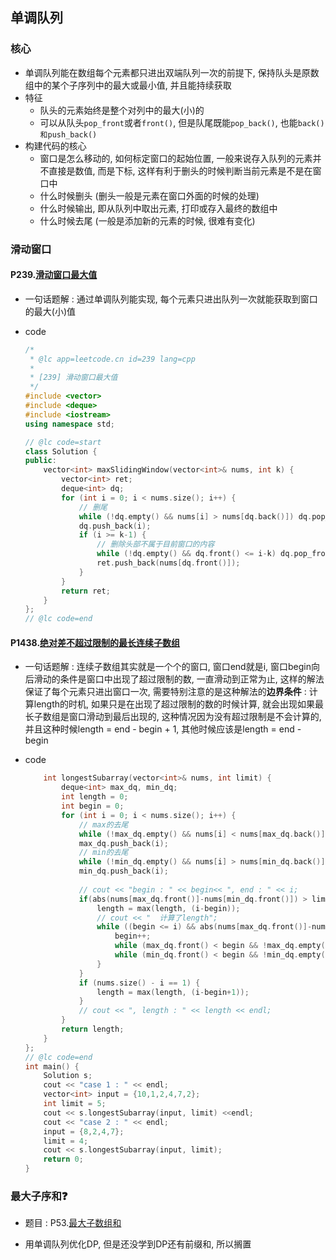 ## 单调队列

### 核心

- 单调队列能在数组每个元素都只进出双端队列一次的前提下,  保持队头是原数组中的某个子序列中的最大或最小值, 并且能持续获取
- 特征
  - 队头的元素始终是整个对列中的最大(小)的
  - 可以从队头`pop_front`或者`front()`, 但是队尾既能`pop_back()`, 也能`back()和push_back()`
- 构建代码的核心
  - 窗口是怎么移动的, 如何标定窗口的起始位置, 一般来说存入队列的元素并不直接是数值, 而是下标, 这样有利于删头的时候判断当前元素是不是在窗口中
  - 什么时候删头 (删头一般是元素在窗口外面的时候的处理)
  - 什么时候输出, 即从队列中取出元素, 打印或存入最终的数组中
  - 什么时候去尾 (一般是添加新的元素的时候, 很难有变化)

### 滑动窗口

#### P239.[滑动窗口最大值](https://leetcode.cn/problems/sliding-window-maximum/description/)

- 一句话题解 : 通过单调队列能实现, 每个元素只进出队列一次就能获取到窗口的最大(小)值

- code 
  ```cpp
  /*
   * @lc app=leetcode.cn id=239 lang=cpp
   *
   * [239] 滑动窗口最大值
   */
  #include <vector>
  #include <deque>
  #include <iostream>
  using namespace std;
  
  // @lc code=start
  class Solution {
  public:
      vector<int> maxSlidingWindow(vector<int>& nums, int k) {
          vector<int> ret;
          deque<int> dq;
          for (int i = 0; i < nums.size(); i++) {
              // 删尾
              while (!dq.empty() && nums[i] > nums[dq.back()]) dq.pop_back();
              dq.push_back(i); 
              if (i >= k-1) {
                  // 删除头部不属于目前窗口的内容
                  while (!dq.empty() && dq.front() <= i-k) dq.pop_front();
                  ret.push_back(nums[dq.front()]);
              }
          }
          return ret;
      }
  };
  // @lc code=end
  ```

#### P1438.[绝对差不超过限制的最长连续子数组](https://leetcode.cn/problems/longest-continuous-subarray-with-absolute-diff-less-than-or-equal-to-limit/description/)

- 一句话题解 : 连续子数组其实就是一个个的窗口, 窗口end就是i, 窗口begin向后滑动的条件是窗口中出现了超过限制的数, 一直滑动到正常为止, 这样的解法保证了每个元素只进出窗口一次, 需要特别注意的是这种解法的**边界条件** : 计算length的时机, 如果只是在出现了超过限制的数的时候计算, 就会出现如果最长子数组是窗口滑动到最后出现的, 这种情况因为没有超过限制是不会计算的, 并且这种时候length = end - begin + 1, 其他时候应该是length = end - begin 

- code
  ``` cpp
      int longestSubarray(vector<int>& nums, int limit) {
          deque<int> max_dq, min_dq;
          int length = 0;
          int begin = 0;
          for (int i = 0; i < nums.size(); i++) {
              // max的去尾
              while (!max_dq.empty() && nums[i] < nums[max_dq.back()]) max_dq.pop_back();
              max_dq.push_back(i);
              // min的去尾
              while (!min_dq.empty() && nums[i] > nums[min_dq.back()]) min_dq.pop_back();
              min_dq.push_back(i);
              
              // cout << "begin : " << begin<< ", end : " << i;
              if(abs(nums[max_dq.front()]-nums[min_dq.front()]) > limit) {
                  length = max(length, (i-begin));
                  // cout << "  计算了length";
                  while ((begin <= i) && abs(nums[max_dq.front()]-nums[min_dq.front()]) > limit) {
                      begin++;
                      while (max_dq.front() < begin && !max_dq.empty()) max_dq.pop_front();
                      while (min_dq.front() < begin && !min_dq.empty()) min_dq.pop_front();
                  }
              }
              if (nums.size() - i == 1) {
                  length = max(length, (i-begin+1));
              }
              // cout << ", length : " << length << endl;
          }
          return length;
      }
  };
  // @lc code=end
  int main() {
      Solution s;
      cout << "case 1 : " << endl;
      vector<int> input = {10,1,2,4,7,2};
      int limit = 5;
      cout << s.longestSubarray(input, limit) <<endl;
      cout << "case 2 : " << endl;
      input = {8,2,4,7};
      limit = 4;
      cout << s.longestSubarray(input, limit);
      return 0;
  }
  ```

### 最大子序和❓

- 题目 : P53.[最大子数组和](https://leetcode.cn/problems/maximum-subarray/description/)

- 用单调队列优化DP, 但是还没学到DP还有前缀和, 所以搁置

 